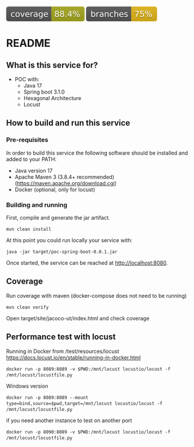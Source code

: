 ![coverage](.github/badges/jacoco.svg)
![branches](.github/badges/branches.svg)
# README #

## What is this service for? ##

* POC with:
  * Java 17
  * Spring boot 3.1.0
  * Hexagonal Architecture
  * Locust

## How to build and run this service ##

### Pre-requisites ###

In order to build this service the following software should be installed and added to your PATH:

- Java version 17
- Apache Maven 3 (3.8.4+ recommended) (<https://maven.apache.org/download.cgi>)
- Docker (optional, only for locust)

### Building and running ###
First, compile and generate the jar artifact.
```
mvn clean install
```
At this point you could run locally your service with:
```
java -jar target/poc-spring-boot-0.0.1.jar
```
Once started, the service can be reached at <http://localhost:8080>.

## Coverage ## 

Run coverage with maven (docker-compose does not need to be running)
```
mvn clean verify
```

Open target/site/jacoco-ut/index.html and check coverage

## Performance test with locust ## 

Running in Docker from /test/resources/locust
https://docs.locust.io/en/stable/running-in-docker.html

```
docker run -p 8089:8089 -v $PWD:/mnt/locust locustio/locust -f /mnt/locust/locustfile.py
```

Windows version
```
docker run -p 8089:8089 --mount type=bind,source=$pwd,target=/mnt/locust locustio/locust -f /mnt/locust/locustfile.py
```

if you need another instance to test on another port
```
docker run -p 8090:8089 -v $PWD:/mnt/locust locustio/locust -f /mnt/locust/locustfile.py
```
